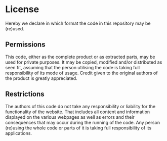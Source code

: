 # License

Hereby we declare in which format the code in this repository may be (re)used.  
  
## Permissions  
  
This code, either as the complete product or as extracted parts, may be used
for private purposes. It may be copied, modified and/or distributed as seen fit,
assuming that the person utilising the code is taking full responsibility of its
mode of usage. Credit given to the original authors of the product is greatly
appreciated.   
  
## Restrictions  
  
The authors of this code do not take any responsibility or liability for the 
functionality of the website. That includes all content and information displayed
on the various webpages as well as errors and their consequences that may occur
during the running of the code. Any person (re)using the whole code or parts
of it is taking full responsibility of its applications.
